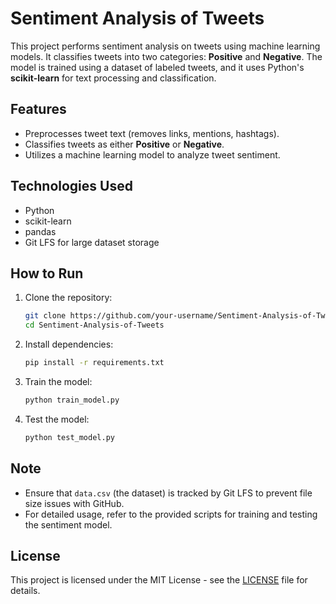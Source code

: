 
# Sentiment Analysis of Tweets

This project performs sentiment analysis on tweets using machine learning models. It classifies tweets into two categories: **Positive** and **Negative**. The model is trained using a dataset of labeled tweets, and it uses Python's **scikit-learn** for text processing and classification.

## Features
- Preprocesses tweet text (removes links, mentions, hashtags).
- Classifies tweets as either **Positive** or **Negative**.
- Utilizes a machine learning model to analyze tweet sentiment.

## Technologies Used
- Python
- scikit-learn
- pandas
- Git LFS for large dataset storage

## How to Run
1. Clone the repository:
   ```bash
   git clone https://github.com/your-username/Sentiment-Analysis-of-Tweets.git
   cd Sentiment-Analysis-of-Tweets
   ```

2. Install dependencies:
   ```bash
   pip install -r requirements.txt
   ```

3. Train the model:
   ```bash
   python train_model.py
   ```

4. Test the model:
   ```bash
   python test_model.py
   ```

## Note
- Ensure that `data.csv` (the dataset) is tracked by Git LFS to prevent file size issues with GitHub.
- For detailed usage, refer to the provided scripts for training and testing the sentiment model.

## License
This project is licensed under the MIT License - see the [LICENSE](LICENSE) file for details.
